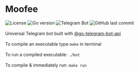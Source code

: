 # Moofee
![License](https://img.shields.io/github/license/allenvox/moofee-bot?color=orange)
![Go version](https://img.shields.io/github/go-mod/go-version/allenvox/moofee-bot?label=Go)
![Telegram Bot](https://img.shields.io/badge/Telegram-%40moofee__bot-blue?logo=telegram&link=https://t.me/moofee_bot)
![GitHub last commit](https://img.shields.io/github/last-commit/allenvox/moofee-bot)
<br><br>Universal Telegram bot built with [@go-telegram-bot-api](https://github.com/go-telegram-bot-api)<br>
<br>To compile an executable type `make` in terminal<br>
<br>To run a compiled executable: `./bot`<br>
<br>To compile & immediately run: `make run`<br>